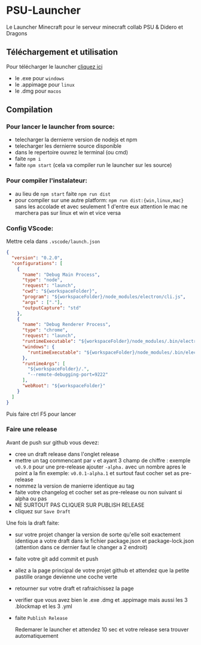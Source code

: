 # PSU-Launcher
Le Launcher Minecraft pour le serveur minecraft collab PSU & Didero et Dragons 

## Téléchargement et utilisation
Pour télécharger le launcher [cliquez ici](https://github.com/PlaySorbonne/PSU-Launcher/releases/latest) 
- le .exe pour `windows`
- le .appimage pour `linux`
- le .dmg pour `macos`

## Compilation
### Pour lancer le launcher from source:
- telecharger la dernierre version de nodejs et npm
- telecharger les dernierre source disponible
- dans le repertoire ouvrez le terminal (ou cmd)
- faite `npm i`
- faite `npm start` (cela va compiler run le launcher sur les source)

### Pour compiler l'instalateur:
- au lieu de `npm start` faite `npm run dist`
- pour compiler sur une autre platform: `npm run dist:{win,linux,mac}` sans les accolade et avec seulement 1 d'entre eux attention le mac ne marchera pas sur linux et win et vice versa

### Config VScode:
Mettre cela dans `.vscode/launch.json`
```json
{
  "version": "0.2.0",
  "configurations": [
    {
      "name": "Debug Main Process",
      "type": "node",
      "request": "launch",
      "cwd": "${workspaceFolder}",
      "program": "${workspaceFolder}/node_modules/electron/cli.js",
      "args" : ["."],
      "outputCapture": "std"
    },
    {
      "name": "Debug Renderer Process",
      "type": "chrome",
      "request": "launch",
      "runtimeExecutable": "${workspaceFolder}/node_modules/.bin/electron",
      "windows": {
        "runtimeExecutable": "${workspaceFolder}/node_modules/.bin/electron.cmd"
      },
      "runtimeArgs": [
        "${workspaceFolder}/.",
        "--remote-debugging-port=9222"
      ],
      "webRoot": "${workspaceFolder}"
    }
  ]
}
```
Puis faire ctrl F5 pour lancer

### Faire une release
Avant de push sur github vous devez:
- cree un draft release dans l'onglet release
- mettre un tag commencant par `v` et ayant 3 champ de chiffre : exemple `v0.9.0` pour une pre-release ajouter `-alpha.` avec un nombre apres le point a la fin exemple: `v0.0.1-alpha.1` et surtout faut cocher set as pre-release 
- nommez la version de manierre identique au tag
- faite votre changelog et cocher set as pre-release ou non suivant si alpha ou pas
- NE SURTOUT PAS CLIQUER SUR PUBLISH RELEASE
- cliquez sur `Save Draft`

Une fois la draft faite:
- sur votre projet changer la version de sorte qu'elle soit exactement identique a votre draft dans le fichier package.json et package-lock.json (attention dans ce dernier faut le changer a 2 endroit)
- faite votre git add commit et push
- allez a la page principal de votre projet github et attendez que la petite pastille orange devienne une coche verte
- retourner sur votre draft et rafraichissez la page
- verifier que vous avez bien le .exe .dmg et .appimage mais aussi les 3 .blockmap et les 3 .yml
- faite `Publish Release`

  Redemarer le launcher et attendez 10 sec et votre release sera trouver automatiquement
